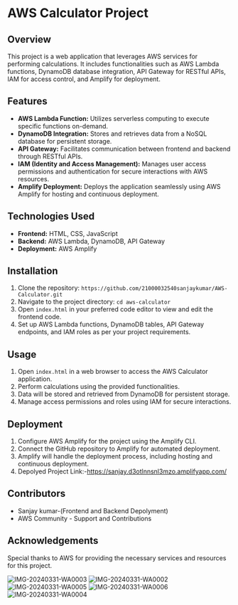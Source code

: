 # AWS Calculator Project

## Overview
This project is a web application that leverages AWS services for performing calculations. It includes functionalities such as AWS Lambda functions, DynamoDB database integration, API Gateway for RESTful APIs, IAM for access control, and Amplify for deployment.

## Features
- **AWS Lambda Function:** Utilizes serverless computing to execute specific functions on-demand.
- **DynamoDB Integration:** Stores and retrieves data from a NoSQL database for persistent storage.
- **API Gateway:** Facilitates communication between frontend and backend through RESTful APIs.
- **IAM (Identity and Access Management):** Manages user access permissions and authentication for secure interactions with AWS resources.
- **Amplify Deployment:** Deploys the application seamlessly using AWS Amplify for hosting and continuous deployment.

## Technologies Used
- **Frontend:** HTML, CSS, JavaScript
- **Backend:** AWS Lambda, DynamoDB, API Gateway
- **Deployment:** AWS Amplify

## Installation
1. Clone the repository: `https://github.com/21000032540sanjaykumar/AWS-Calculator.git`
2. Navigate to the project directory: `cd aws-calculator`
3. Open `index.html` in your preferred code editor to view and edit the frontend code.
4. Set up AWS Lambda functions, DynamoDB tables, API Gateway endpoints, and IAM roles as per your project requirements.

## Usage
1. Open `index.html` in a web browser to access the AWS Calculator application.
2. Perform calculations using the provided functionalities.
3. Data will be stored and retrieved from DynamoDB for persistent storage.
4. Manage access permissions and roles using IAM for secure interactions.

## Deployment
1. Configure AWS Amplify for the project using the Amplify CLI.
2. Connect the GitHub repository to Amplify for automated deployment.
3. Amplify will handle the deployment process, including hosting and continuous deployment.
4. Depolyed Project Link:-https://sanjay.d3otlnnsnl3mzo.amplifyapp.com/

## Contributors
- Sanjay kumar-(Frontend and Backend Depolyment)
- AWS Community - Support and Contributions

## Acknowledgements
Special thanks to AWS for providing the necessary services and resources for this project.


![IMG-20240331-WA0003](https://github.com/21000032540sanjaykumar/AWS-Calculator/assets/110719261/b30da4e1-59fc-45b2-a60f-87477ed55139)
![IMG-20240331-WA0002](https://github.com/21000032540sanjaykumar/AWS-Calculator/assets/110719261/b7e6c5e9-ba26-4318-99b7-d8752b0a867d)
![IMG-20240331-WA0005](https://github.com/21000032540sanjaykumar/AWS-Calculator/assets/110719261/adfd0053-5c81-4807-b939-b2ec1a87da72)
![IMG-20240331-WA0006](https://github.com/21000032540sanjaykumar/AWS-Calculator/assets/110719261/eba19bb8-2de2-4240-af76-9ffbc42b0f89)
![IMG-20240331-WA0004](https://github.com/21000032540sanjaykumar/AWS-Calculator/assets/110719261/a7864c78-cbd3-4b82-9f6b-d7bb57457321)






